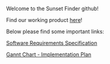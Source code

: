 Welcome to the Sunset Finder github!

Find our working product [here](https://hjrose29.github.io/sunsetFinder/SunsetFinder/)!

Below please find some important links:

  [Software Requirements Specification](http://cs.oswego.edu/~hrose3/SRS.pdf)

  [Gannt Chart - Implementation Plan](https://onedrive.live.com/edit.aspx?resid=B4D19ACC0C862F97!505&ithint=file%2cxlsx&authkey=!ABtEEBZHd2y9Hm8)

